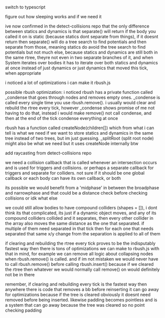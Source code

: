 switch to typescript

figure out how sleeping works and if we need it

ive now confirmed in the detect-collisions repo that the only difference between statics and dynamics is that separate() will return if the body you called it on is static (because statics dont separate from things), if it doesnt return then separate() will do a tree search to find potentials and then separate from those, meaning statics do avoid the tree search to find potentials but not much else, because statics and dynamics are still both in the same rtree, theyre not even in two separate branches of it, and when System iterates over bodies it has to iterate over both statics and dynamics at once instead of just dynamics or just dynamics that moved this tick, when appropriate

i noticed a lot of optimizations i can make it rbush.js

possible rbush optimization: i noticed rbush has a private function called _condense that goes through nodes and removes empty ones. _condense is called every single time you use rbush.remove(). i usually would clear and rebuild the rtree every tick, however _condense shows promise of me not having to do that, instead i would make remove() not call condense, and then at the end of the tick condense everything at once

rbush has a function called createNode(children[]) which from what i can tell is what we need if we want to store statics and dynamics in the same tree instead of two trees, but im just guessing. _splitRoot (split root node) might also be what we need but it uses createNode internally btw

add raycasting from detect-collisions repo

we need a collision callback that is called whenever an intersection occurs and is used for triggers and collisions. or perhaps a separate callback for triggers and separate for colliders. not sure if it should be one global callback or each body can have its own callback, or both

its possible we would benefit from a 'midphase' in between the broadphase and narrowphase and that could be a distance check before checking collisions or idk what else

we could still allow bodies to have compound colliders (shapes = []), i dont think its that complicated, its just if a dynamic object moves, and any of its compound colliders collided and it separates, then every other collider in the array also moves the same distance as the one that separated. if multiple of them need separated in that tick then for each one that needs separated that same x/y change from the separation is applied to all of them

if clearing and rebuilding the rtree every tick proves to be the indisputably fastest way then there is tons of optimizations we can make to rbush.js with that in mind, for example we can remove all logic about collapsing nodes when rbush.remove() is called. and if im not mistaken we would never have to call rbush.remove() before calling rbush.insert() because if we cleared the rtree then whatever we would normally call remove() on would definitely not be in there

remember, if clearing and rebuilding every tick is the fastest way then anywhere there is code that removes a bb before reinserting it can go away for optimizations because if the tree is cleared obviously it doesnt need removed before being inserted. likewise padding becomes pointless and is a system that can go away because the tree was cleared so no point checking padding